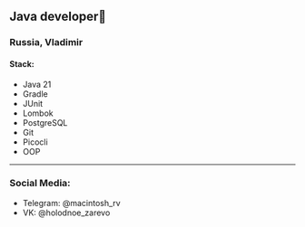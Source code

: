 ## Java developer👋
### Russia, Vladimir
#### Stack:
+ Java 21
+ Gradle
+ JUnit
+ Lombok
+ PostgreSQL
+ Git
+ Picocli
+ OOP
***
### Social Media:
- Telegram: @macintosh_rv
- VK: @holodnoe_zarevo
<!--
**Macintosh-ui/Macintosh-ui** is a ✨ _special_ ✨ repository because its `README.md` (this file) appears on your GitHub profile.

Here are some ideas to get you started:

- 🔭 I’m currently working on ...
- 🌱 I’m currently learning ...
- 👯 I’m looking to collaborate on ...
- 🤔 I’m looking for help with ...
- 💬 Ask me about ...
- 📫 How to reach me: ...
- 😄 Pronouns: ...
- ⚡ Fun fact: ...
-->
